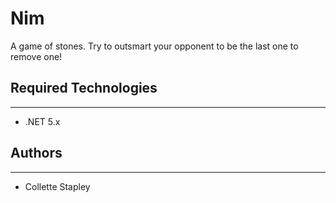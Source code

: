 # Nim
A game of stones. Try to outsmart your opponent to be the last one to remove one!

## Required Technologies
---
* .NET 5.x

## Authors
---
* Collette Stapley